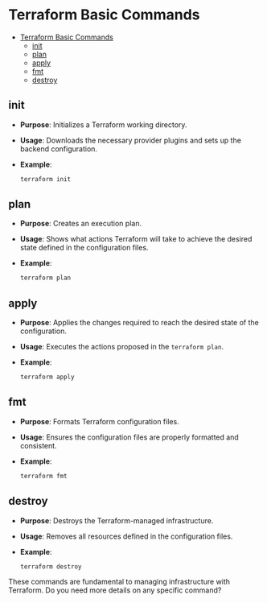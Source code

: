 # Terraform Basic Commands

- [Terraform Basic Commands](#terraform-basic-commands)
  - [init](#init)
  - [plan](#plan)
  - [apply](#apply)
  - [fmt](#fmt)
  - [destroy](#destroy)


## init

- **Purpose**: Initializes a Terraform working directory.
- **Usage**: Downloads the necessary provider plugins and sets up the backend configuration.
- **Example**:

  ```sh
  terraform init
  ```

## plan

- **Purpose**: Creates an execution plan.
- **Usage**: Shows what actions Terraform will take to achieve the desired state defined in the configuration files.
- **Example**:

  ```sh
  terraform plan
  ```

## apply

- **Purpose**: Applies the changes required to reach the desired state of the configuration.
- **Usage**: Executes the actions proposed in the `terraform plan`.
- **Example**:

  ```sh
  terraform apply
  ```

## fmt

- **Purpose**: Formats Terraform configuration files.
- **Usage**: Ensures the configuration files are properly formatted and consistent.
- **Example**:

  ```sh
  terraform fmt
  ```

## destroy

- **Purpose**: Destroys the Terraform-managed infrastructure.
- **Usage**: Removes all resources defined in the configuration files.
- **Example**:

  ```sh
  terraform destroy
  ```

These commands are fundamental to managing infrastructure with Terraform. Do you need more details on any specific command?